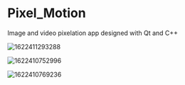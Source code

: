 # Pixel_Motion
Image and video pixelation app designed with Qt and C++

![1622411293288](https://user-images.githubusercontent.com/68435940/147385962-2842216f-de14-43d1-b059-9098b7eb2e4f.png)

![1622410752996](https://user-images.githubusercontent.com/68435940/147385963-da121221-58ca-4c49-9c6c-021adc5df112.png)

![1622410769236](https://user-images.githubusercontent.com/68435940/147385965-2eeb1e4e-a890-44f8-bd2a-2b31b1c3d1aa.png)
